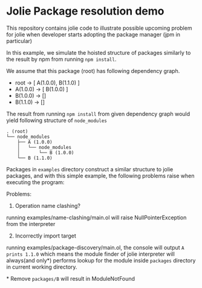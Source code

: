 # Jolie Package resolution demo

This repository contains jolie code to illustrate possible upcoming problem for jolie when developer starts adopting the package manager (jpm in particular)

In this example, we simulate the hoisted structure of packages similarly to the result by npm from running `npm install`.

We assume that this package (root) has following dependency graph.

- root -> [ A(1.0.0), B(1.1.0) ]
- A(1.0.0) -> [ B(1.0.0) ]
- B(1.0.0) -> []
- B(1.1.0) -> []

The result from running `npm install` from given dependency graph would yield following structure of `node_modules`

```
. (root)
└── node_modules
    ├── A (1.0.0)
    │   └── node_modules
    │       └── B (1.0.0)
    └── B (1.1.0)
```

Packages in `examples` directory construct a similar structure to jolie packages, and with this simple example, the following problems raise when executing the program:

Problems:

1. Operation name clashing?

running examples/name-clashing/main.ol will raise NullPointerException from the interpreter

2. Incorrectly import target

running examples/package-discovery/main.ol, the console will output `A prints 1.1.0` which means the module finder of jolie interpreter will always(and only*) performs lookup for the module inside `packages` directory in current working directory.

\* Remove `packages/B` will result in ModuleNotFound
